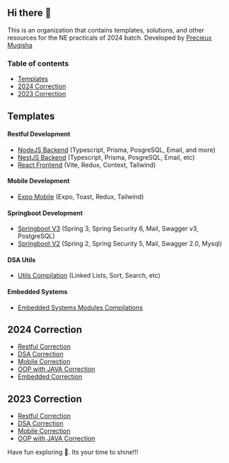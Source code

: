 ## Hi there 👋
This is an organization that contains templates, solutions, and other resources for the NE practicals of 2024 batch. Developed by [Precieux Mugisha](https://github.com/mugishap)

### Table of contents
- [Templates](#templates)
- [2024 Correction](#2024-correction)
- [2023 Correction](#2023-correction)


## Templates

#### Restful Development
- [NodeJS Backend](https://github.com/NE-Practicals-2024/nodejs-template) (Typescript, Prisma, PosgreSQL, Email, and more)
- [NestJS Backend](https://github.com/NE-Practicals-2024/nestjs-template) (Typescript, Prisma, PosgreSQL, Email, etc)
- [React Frontend](https://github.com/NE-Practicals-2024/react-template) (Vite, Redux, Context, Tailwind)

#### Mobile Development
- [Expo Mobile](https://github.com/NE-Practicals-2024/mobile-template) (Expo, Toast, Redux, Tailwind)

#### Springboot Development
- [Springboot V3](https://github.com/NE-Practicals-2024/springboot-template-v3) (Spring 3, Spring Security 6, Mail, Swagger v3, PostgreSQL)
- [Springboot V2](https://github.com/NE-Practicals-2024/springboot-template-v2) (Spring 2, Spring Security 5, Mail, Swagger 2.0, Mysql)

#### DSA Utils
- [Utils Compilation](https://github.com/NE-Practicals-2024/dsa-utils-compilation) (Linked Lists, Sort, Search, etc)

#### Embedded Systems
- [Embedded Systems Modules Compilations](https://github.com/NE-Practicals-2024/embedded-systems-utils)


## 2024 Correction

- [Restful Correction](https://github.com/NE-Practicals-2024/restful-2024)
- [DSA Correction](https://github.com/NE-Practicals-2024/dsa-2024)
- [Mobile Correction](https://github.com/NE-Practicals-2024/mobile-2024)
- [OOP with JAVA Correction](https://github.com/NE-Practicals-2024/oop-2024)
- [Embedded Correction](https://github.com/NE-Practicals-2024/embedded-2024)


## 2023 Correction

- [Restful Correction](https://github.com/NE-Practicals-2024/restful-2023)
- [DSA Correction](https://github.com/NE-Practicals-2024/dsa-2023)
- [Mobile Correction](https://github.com/NE-Practicals-2024/mobile-2023)
- [OOP with JAVA Correction](https://github.com/NE-Practicals-2024/oop-2023)


Have fun exploring 🚀. Its your time to shine!!!

